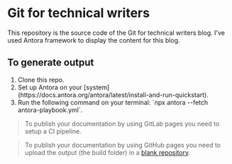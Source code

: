 # Git for technical writers

This repository is the source code of the Git for technical writers blog. I've used Antora framework to display the content for this blog.

## To generate output

<ol>
  <li>Clone this repo.</li>
  <li>Set up Antora on your [system](https://docs.antora.org/antora/latest/install-and-run-quickstart). </li>
  <li>Run the following command on your terminal: `npx antora --fetch antora-playbook.yml`. </li>
</ol>

> To publish your documentation by using GitLab pages you need to setup a CI pipeline.

> To publish your documentation by using GitHub pages you need to upload the output (the build folder) in a [blank repository](https://github.com/Trivedi-Gaurav/git.io).
